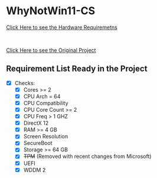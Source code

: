# WhyNotWin11-CS


[Click Here to see the Hardware Requiremetns](https://docs.microsoft.com/en-us/windows/whats-new/windows-11-requirements#hardware-requirements)

<br>

[Click Here to see the Original Project](https://github.com/rcmaehl/WhyNotWin11)


## Requirement List Ready in the Project

- [x] Checks:
    - [x] Cores >= 2
    - [X] CPU Arch = 64
    - [x] CPU Compatibility
    - [x] CPU Core Count >= 2
    - [x] CPU Freq > 1 GHZ
    - [x] DirectX 12 
    - [x] RAM >= 4 GB    
    - [x] Screen Resolution
    - [x] SecureBoot
    - [x] Storage >= 64 GB
    - [x] ~~TPM~~ (Removed with recent changes from Microsoft)
    - [x] UEFI
    - [x] WDDM 2

<!--
I have to plan to put a lot of if and else if in addition
-->
